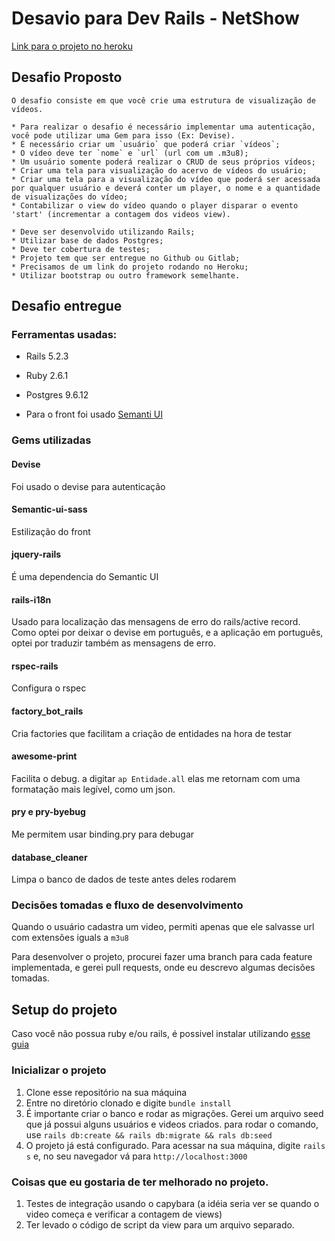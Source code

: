 # Desavio para Dev Rails - NetShow
[Link para o projeto no heroku](http://rach-netshow.herokuapp.com/)

## Desafio Proposto
```
O desafio consiste em que você crie uma estrutura de visualização de vídeos.

* Para realizar o desafio é necessário implementar uma autenticação, você pode utilizar uma Gem para isso (Ex: Devise).
* É necessário criar um `usuário` que poderá criar `vídeos`;
* O vídeo deve ter `nome` e `url` (url com um .m3u8);
* Um usuário somente poderá realizar o CRUD de seus próprios vídeos;
* Criar uma tela para visualização do acervo de vídeos do usuário;
* Criar uma tela para a visualização do vídeo que poderá ser acessada por qualquer usuário e deverá conter um player, o nome e a quantidade de visualizações do vídeo;
* Contabilizar o view do vídeo quando o player disparar o evento 'start' (incrementar a contagem dos videos view).

* Deve ser desenvolvido utilizando Rails;
* Utilizar base de dados Postgres;
* Deve ter cobertura de testes;
* Projeto tem que ser entregue no Github ou Gitlab;
* Precisamos de um link do projeto rodando no Heroku;
* Utilizar bootstrap ou outro framework semelhante.
```
## Desafio entregue
### Ferramentas usadas: 
* Rails 5.2.3
* Ruby 2.6.1
* Postgres 9.6.12

* Para o front foi usado [Semanti UI](http://semantic-ui.com/)

### Gems utilizadas
#### Devise
Foi usado o devise para autenticação 

#### Semantic-ui-sass
Estilização do front

#### jquery-rails
É uma dependencia do Semantic UI

#### rails-i18n
Usado para localização das mensagens de erro do rails/active record.
Como optei por deixar o devise em português, e a aplicação em português, optei por traduzir também as mensagens de erro.

#### rspec-rails
Configura o rspec

#### factory_bot_rails
Cria factories que facilitam a criação de entidades na hora de testar

#### awesome-print
Facilita o debug. a digitar `ap Entidade.all` elas me retornam com uma formatação mais legível, como um json.

#### pry e pry-byebug
Me permitem usar binding.pry para debugar

#### database_cleaner
Limpa o banco de dados de teste antes deles rodarem

### Decisões tomadas e fluxo de desenvolvimento
Quando o usuário cadastra um video, permiti apenas que ele salvasse url com extensões iguals a `m3u8`

Para desenvolver o projeto, procurei fazer uma branch para cada feature implementada, e gerei pull requests, onde eu descrevo algumas decisões tomadas.

## Setup do projeto
Caso você não possua ruby e/ou rails, é possivel instalar utilizando [esse guia](https://gorails.com/setup)

### Inicializar o projeto
1. Clone esse repositório na sua máquina
2. Entre no diretório clonado e digite `bundle install`
3. É importante criar o banco e rodar as migrações. Gerei um arquivo seed que já possui alguns usuários e videos criados. para rodar o comando, use `rails db:create && rails db:migrate && rals db:seed`
4. O projeto já está configurado. Para acessar na sua máquina, digite `rails s` e, no seu navegador vá para `http://localhost:3000`

### Coisas que eu gostaria de ter melhorado no projeto.
1. Testes de integração usando o capybara (a idéia seria ver se quando o video começa e verificar a contagem de views)
2. Ter levado o código de script da view para um arquivo separado.